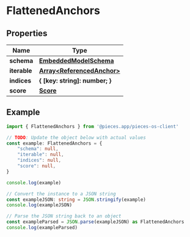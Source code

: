 
# FlattenedAnchors


## Properties

Name | Type
------------ | -------------
**schema** | [**EmbeddedModelSchema**](EmbeddedModelSchema)
**iterable** | [**Array&lt;ReferencedAnchor&gt;**](ReferencedAnchor)
**indices** | **\{ [key: string]: number; \}**
**score** | [**Score**](Score)

## Example

```typescript
import { FlattenedAnchors } from '@pieces.app/pieces-os-client'

// TODO: Update the object below with actual values
const example: FlattenedAnchors = {
    "schema": null,
    "iterable": null,
    "indices": null,
    "score": null,
}

console.log(example)

// Convert the instance to a JSON string
const exampleJSON: string = JSON.stringify(example)
console.log(exampleJSON)

// Parse the JSON string back to an object
const exampleParsed = JSON.parse(exampleJSON) as FlattenedAnchors
console.log(exampleParsed)
```


